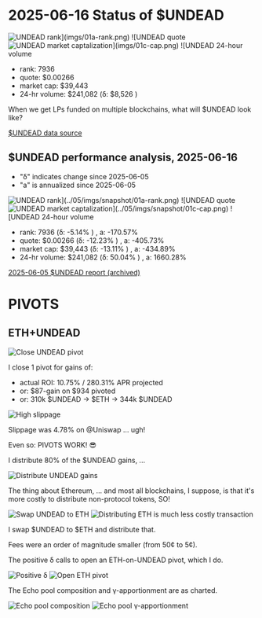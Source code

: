 # 2025-06-16 Status of $UNDEAD 

![$UNDEAD rank](imgs/01a-rank.png) 
![$UNDEAD quote](imgs/01b-quote.png) 
![$UNDEAD market captalization](imgs/01c-cap.png) 
![$UNDEAD 24-hour volume](imgs/01d-vol.png) 

* rank: 7936 
* quote: $0.00266 
* market cap: $39,443 
* 24-hr volume: $241,082 (δ: $8,526 ) 

When we get LPs funded on multiple blockchains, what will $UNDEAD look like? 

[$UNDEAD data source](https://www.coingecko.com/en/coins/undead-blocks) 
## $UNDEAD performance analysis, 2025-06-16 

* "δ" indicates change since 2025-06-05 
* "a" is annualized since 2025-06-05 

![$UNDEAD rank](../05/imgs/snapshot/01a-rank.png) 
![$UNDEAD quote](../05/imgs/snapshot/01b-quote.png) 
![$UNDEAD market captalization](../05/imgs/snapshot/01c-cap.png) 
![$UNDEAD 24-hour volume](../05/imgs/snapshot/01d-vol.png) 

* rank: 7936 (δ: -5.14% ) , a: -170.57% 
* quote: $0.00266 (δ: -12.23% ) , a: -405.73% 
* market cap: $39,443 (δ: -13.11% ) , a: -434.89% 
* 24-hr volume: $241,082 (δ: 50.04% ) , a: 1660.28% 

[2025-06-05 $UNDEAD report (archived)](https://github.com/pivoteur/biz/tree/main/blog/2025/06/05) 

# PIVOTS

## ETH+UNDEAD

![Close UNDEAD pivot](imgs/02a-close-undead-pivot.png)

I close 1 pivot for gains of:

* actual ROI: 10.75% / 280.31% APR projected
* or: $87-gain on $934 pivoted
* or: 310k $UNDEAD -> $ETH -> 344k $UNDEAD

![High slippage](imgs/02b-high-slippage.png)

Slippage was 4.78% on @Uniswap ... ugh!

Even so: PIVOTS WORK! 😎

I distribute 80% of the $UNDEAD gains, ...

![Distribute UNDEAD gains](imgs/02c-distribute-undead.png)

The thing about Ethereum, ... and most all blockchains, I suppose, is that it's more costly to distribute non-protocol tokens, SO!

![Swap UNDEAD to ETH](imgs/02d-swap-to-eth.png)
![Distributing ETH is much less costly transaction](imgs/02e-distribute-eth.png)

I swap $UNDEAD to $ETH and distribute that.

Fees were an order of magnitude smaller (from 50¢ to 5¢). 

The positive δ calls to open an ETH-on-UNDEAD pivot, which I do. 

![Positive δ](imgs/03a-pos.png) 
![Open ETH pivot](imgs/03b-open-eth-pivot.png) 

The Echo pool composition and γ-apportionment are as charted. 

![Echo pool composition](imgs/04a-comp.png) 
![Echo pool γ-apportionment](imgs/04b-apport.png) 
